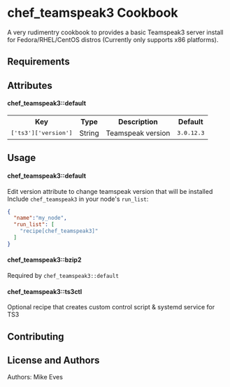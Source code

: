 chef_teamspeak3 Cookbook
========================

A very rudimentry cookbook to provides a basic Teamspeak3 server install for Fedora/RHEL/CentOS distros (Currently only supports x86 platforms).

Requirements
------------

Attributes
----------

#### chef_teamspeak3::default
<table>
  <tr>
    <th>Key</th>
    <th>Type</th>
    <th>Description</th>
    <th>Default</th>
  </tr>
  <tr>
    <td><tt>['ts3']['version']</tt></td>
    <td>String</td>
    <td>Teamspeak version</td>
    <td><tt>3.0.12.3</tt></td>
  </tr>
</table>

Usage
-----
#### chef_teamspeak3::default

Edit version attribute to change teamspeak version that will be installed
Include `chef_teamspeak3` in your node's `run_list`:

```json
{
  "name":"my_node",
  "run_list": [
    "recipe[chef_teamspeak3]"
  ]
}
```
#### chef_teamspeak3::bzip2

Required by `chef_teamspeak3::default`

#### chef_teamspeak3::ts3ctl

Optional recipe that creates custom control script & systemd service for TS3

Contributing
------------

License and Authors
-------------------
Authors: Mike Eves
